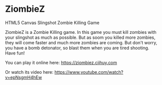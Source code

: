 # ZiombieZ
HTML5 Canvas Slingshot Zombie Killing Game

ZiombieZ is a Zombie Killing game. In this game you must kill zombies with your slingshot as much as possible. But as soom you killed more zombies, they will come faster and much more zombies are coming. But don't worry, you have a bomb detonator, so blast them when you are tired shooting. Have fun!

You can play it online here: https://ziombiez.ciihuy.com

Or watch its video here: https://www.youtube.com/watch?v=epNsgmH4hEw
